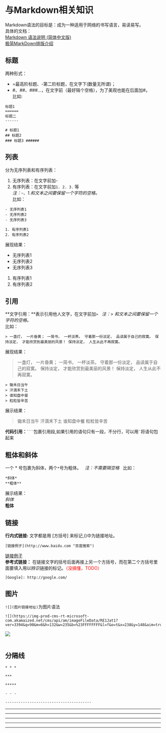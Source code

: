 # 与Markdown相关知识 #
Markdown语法的目标是：成为一种适用于网络的书写语言，易读易写。  
具体的文档：  
[Markdown 语法说明 (简体中文版)](http://wowubuntu.com/markdown/index.html#link)  
[极简MarkDown排版介绍](http://www.cnblogs.com/math/p/se-tools-001.html)

## 标题 ##
两种形式：
- =最高阶标题、-第二阶标题，在文字下(数量无所谓)；
- #、##、###...，在文字前（最好隔个空格），为了美观也能在后面加#。  
比如:
```
标题1
======
标题二
------

# 标题1
## 标题2
### 标题3 ######
```

## 列表 ##
分为无序列表和有序列表：
1. 无序列表：在文字前加-
2. 有序列表：在文字前加```1. 2. 3.``` 等  
*注：-、1.和文本之间要保留一个字符的空格。*  
比如：
```
- 无序列表1
- 无序列表2
- 无序列表3

1. 有序列表1
2. 有序列表2
```
展现结果：
- 无序列表1
- 无序列表2
- 无序列表3

1. 有序列表1
2. 有序列表2

## 引用 ##
**文字引用：**表示引用他人文字，在文字前加``` > ```  
*注：> 和文本之间要保留一个字符的空格。*  
比如：
```
> 一盏灯， 一片昏黄； 一简书， 一杯淡茶。 守着那一份淡定， 品读属于自己的寂寞。 保持淡定， 才能欣赏到最美丽的风景！ 保持淡定， 人生从此不再寂寞。
```
展现结果：
> 一盏灯， 一片昏黄； 一简书， 一杯淡茶。 守着那一份淡定， 品读属于自己的寂寞。 保持淡定， 才能欣赏到最美丽的风景！ 保持淡定， 人生从此不再寂寞。
  
```
> 锄禾日当午
> 汗滴禾下土
> 谁知盘中餐
> 粒粒皆辛苦
```
展示结果：
> 锄禾日当午
> 汗滴禾下土
> 谁知盘中餐
> 粒粒皆辛苦


**代码引用：**` ``` `包裹引用段,如果引用的语句只有一段，不分行，可以用``` ` ```将语句包起来

## 粗体和斜体 ##
一个 * 号包裹为斜体，两个``` * ```号为粗体。  
*注：不需要隔空格*  
比如：
```
*斜体*
**粗体**
```
展示结果：  
*斜体*  
**粗体**

## 链接 ##
**行内式链接:** 文字都是用 [方括号] 来标记,()中为链接地址。  
```
[链接例子](http://www.baidu.com "百度搜索")
```
[链接例子](http://www.baidu.com "百度搜索")  
**参考式链接：** 在链接文字的括号后面再接上另一个方括号，而在第二个方括号里面要填入用以辨识链接的标记。<span style="color:red">（没搞懂，TODO）</span>
```
[Google]: http://google.com/
```
[Google]: http://google.com/  

## 图片 ##
```![](图片链接地址)```为图片语法  
```
![](https://img-prod-cms-rt-microsoft-com.akamaized.net/cms/api/am/imageFileData/RE1Jat1?ver=3394&q=90&m=6&h=132&w=235&b=%23FFFFFFFF&l=f&o=t&x=238&y=148&aim=true)
```
![](https://img-prod-cms-rt-microsoft-com.akamaized.net/cms/api/am/imageFileData/RE1Jat1?ver=3394&q=90&m=6&h=132&w=235&b=%23FFFFFFFF&l=f&o=t&x=238&y=148&aim=true)  
  
## 分隔线 ##
```
* * *

***

*****

- - -

---------------------------------------
```
* * *

***

*****

- - -

---------------------------------------
